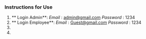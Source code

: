 
### Instructions for Use

1. ** Login Admin**: *Email* :  admin@gmail.com   *Password* : 1234
1. ** Login Employee**: *Email* :  Guest@gmail.com   *Password* : 1234
2. 
3. 

